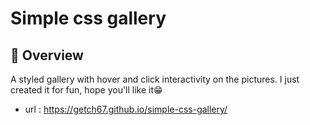 # Simple css gallery 

## 📖 Overview

A styled gallery with hover and click interactivity on the pictures.
I just created it for fun, hope you'll like it😁

- url : https://getch67.github.io/simple-css-gallery/
